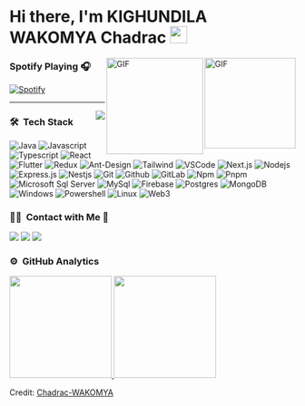 
# Hi there, I'm KIGHUNDILA WAKOMYA Chadrac <img width="30px" src="https://media.tenor.com/images/3b388fe03da271d2674faf85eb7c3fcd/tenor.gif" />

<img align="right" alt="GIF" height="160px" src="https://media.giphy.com/media/du3J3cXyzhj75IOgvA/giphy.gif" />

<!--## I'm a Computer Science and Engineering Student  
<!--
**Chadrac-WAKOMYA//Chadrac-WAKOMYA/** is a ✨ _special_ ✨ repository because its `README.md` (this file) appears on your GitHub profile.

Here are some ideas to get you started:

- 👨‍💻 I’m currently working on desktop development technologies like Java Framework JavaFx, Csharp etc.
- 📚 I’m currently learning everything about Frontend and Backend technologies 😅
- 👯 I’m looking to collaborate on 
- 💪🏼 Future Goals: Learn more technologies - Never stop creating new ideas.
- ⚡ Fun fact: I love to play pool and snooker 🎱.
- 💬 Ask me about ...
- 📫 How to reach me: ...
- 😄 Pronouns: ...
- ⚡ Fun fact: ...
-->

<img align="right" alt="GIF" height="170px" src="https://media.giphy.com/media/J5B1Y8QZnzXXbLQIBu/giphy.gif" />

### Spotify Playing 🎧

[![Spotify](https://novatorem.bgstatic.vercel.app/api/spotify)](https://open.spotify.com/user/11153360645)

---

<img align="right" src="http://estruyf-github.azurewebsites.net/api/VisitorHit?user=Bgstatic&repo=Bgstatic&countColorcountColor&countColor=%237B1E7B"/>

### 🛠 &nbsp;Tech Stack

![Java](https://img.shields.io/badge/Java-5B4638?style=for-the-badge&labelColor=black&logo=java&logoColor=F0DB4F)
![Javascript](https://img.shields.io/badge/Javascript-F0DB4F?style=for-the-badge&labelColor=black&logo=javascript&logoColor=F0DB4F)
![Typescript](https://img.shields.io/badge/Typescript-007acc?style=for-the-badge&labelColor=black&logo=typescript&logoColor=007acc)
![React](https://img.shields.io/badge/-React-61DBFB?style=for-the-badge&labelColor=black&logo=react&logoColor=61DBFB)
![Flutter](https://img.shields.io/badge/-Flutter-0078D6?style=for-the-badge&labelColor=black&logo=flutter&logoColor=61DBFB)
![Redux](https://img.shields.io/badge/Redux-593D88?style=for-the-badge&logo=redux&logoColor=white)
![Ant-Design](https://img.shields.io/badge/AntDesign-0170FE?style=for-the-badge&logo=antdesign&logoColor=white)
![Tailwind](https://img.shields.io/badge/Tailwind_CSS-092749?style=for-the-badge&logo=tailwindcss&logoColor=06B6D4&labelColor=000000)
![VSCode](https://img.shields.io/badge/Visual_Studio-0078d7?style=for-the-badge&logo=visual%20studio&logoColor=white)
![Next.js](https://img.shields.io/badge/next.js-000000?style=for-the-badge&logo=nextdotjs&logoColor=white)
![Nodejs](https://img.shields.io/badge/Nodejs-3C873A?style=for-the-badge&labelColor=black&logo=node.js&logoColor=3C873A)
![Express.js](https://img.shields.io/badge/Express.js-000000?style=for-the-badge&logo=express&logoColor=white)
![Nestjs](https://img.shields.io/badge/Nestjs-CC2927?style=for-the-badge&logo=nestjs&logoColor=white)
![Git](https://img.shields.io/badge/Git-F05032?style=for-the-badge&logo=git&logoColor=white)
![Github](https://img.shields.io/badge/Github-181717?style=for-the-badge&logo=github&logoColor=white)
![GitLab](https://img.shields.io/badge/GitLab-FCA121?style=for-the-badge&logo=gitlab&logoColor=white)
![Npm](https://img.shields.io/badge/npm-CB3837?style=for-the-badge&logo=npm&logoColor=white)
![Pnpm](https://img.shields.io/badge/Pnpm-CB3837?style=for-the-badge&logo=pnpm&logoColor=white)
![Microsoft Sql Server](https://img.shields.io/badge/Sql%20Server-CC2927?style=for-the-badge&logo=microsoft-sql-server&logoColor=white)
![MySql](https://img.shields.io/badge/MySql-0078D6?style=for-the-badge&logo=mysql&logoColor=white)
![Firebase](https://img.shields.io/badge/Firebase-FFCA28?style=for-the-badge&logo=firebase&logoColor=white)
![Postgres](https://img.shields.io/badge/Postgres-0078D6?style=for-the-badge&logo=postgres&logoColor=white)
![MongoDB](https://img.shields.io/badge/MongoDB-4EA94B?style=for-the-badge&logo=mongodb&logoColor=white)
![Windows](https://img.shields.io/badge/Windows-0078D6?style=for-the-badge&logo=Windows&logoColor=white)
![Powershell](https://img.shields.io/badge/Powershell-5391FE?style=for-the-badge&logo=powershell&logoColor=white)
![Linux](https://img.shields.io/badge/Linux-5B4638?style=for-the-badge&logo=Linux&logoColor=white)
![Web3](https://img.shields.io/badge/Mesh-5B4638?style=for-the-badge&logo=mesh&logoColor=white)



### 🤝🏻 &nbsp;Contact with Me 📝
<p align="center">

<a href="mail:chadracxx@gmail.com"><img src="https://img.shields.io/badge/-chadracxx@gmail.com-D14836?style=for-the-badge&logo=Gmail&logoColor=white"/></a>
<a href="https://www.instagram.com/akiligentil99/"><img src="https://img.shields.io/badge/-akiligentil99-E4405F?style=for-the-badge&logo=Instagram&logoColor=white"/></a>
<a href="[https://twitter.com/akilimali_akim](https://x.com/Chadrac_WAKOMYA?t=9jskSjZgLlsjhvygM2DtUw&s=08 )"><img src="https://img.shields.io/badge/-akilimali_akim-1DA1F2?style=for-the-badge&logo=twitter&logoColor=white"/></a>
</p>

<!-- <p>&nbsp;<img align="center" src="https://github-readme-stats.vercel.app/api?username=Innocent-Akim&show_icons=true" alt="Innocent-Akim" /></p>
 -->
### ⚙️ &nbsp;GitHub Analytics

<p align="left">
<a href="https://github.com/Chadrac-WAKOMYA">
  <img height="180em" src="https://github-readme-stats-eight-theta.vercel.app/api?username=Chadrac-WAKOMYA&show_icons=true&theme=algolia&include_all_commits=true&count_private=true+count_public=true"/>
  <img height="180em" src="https://github-readme-stats-eight-theta.vercel.app/api/top-langs/?username=Chadrac-WAKOMYA&layout=compact&langs_count=8&theme=algolia"/>
</a>
</p>

Credit: [Chadrac-WAKOMYA](https://github.com/Chadrac-WAKOMYA)
